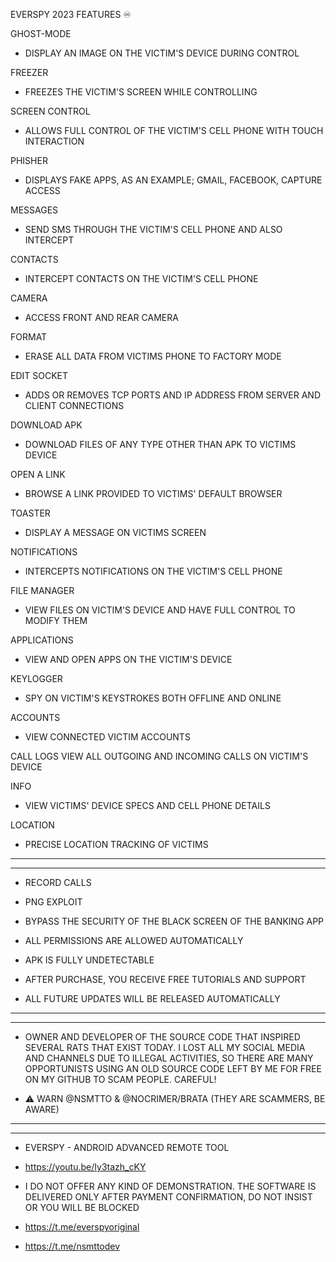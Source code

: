 EVERSPY 2023 FEATURES ♾️


GHOST-MODE
- DISPLAY AN IMAGE ON THE VICTIM'S DEVICE DURING CONTROL

FREEZER 
- FREEZES THE VICTIM'S SCREEN WHILE CONTROLLING

SCREEN CONTROL 
- ALLOWS FULL CONTROL OF THE VICTIM'S CELL PHONE WITH TOUCH INTERACTION

PHISHER 
- DISPLAYS FAKE APPS, AS AN EXAMPLE; GMAIL, FACEBOOK, CAPTURE ACCESS

MESSAGES 
- SEND SMS THROUGH THE VICTIM'S CELL PHONE AND ALSO INTERCEPT

CONTACTS 
- INTERCEPT CONTACTS ON THE VICTIM'S CELL PHONE

CAMERA 
- ACCESS FRONT AND REAR CAMERA

FORMAT 
- ERASE ALL DATA FROM VICTIMS PHONE TO FACTORY MODE

EDIT SOCKET 
- ADDS OR REMOVES TCP PORTS AND IP ADDRESS FROM SERVER AND CLIENT CONNECTIONS

DOWNLOAD APK 
- DOWNLOAD FILES OF ANY TYPE OTHER THAN APK TO VICTIMS DEVICE

OPEN A LINK 
- BROWSE A LINK PROVIDED TO VICTIMS' DEFAULT BROWSER

TOASTER 
- DISPLAY A MESSAGE ON VICTIMS SCREEN

NOTIFICATIONS 
- INTERCEPTS NOTIFICATIONS ON THE VICTIM'S CELL PHONE

FILE MANAGER 
- VIEW FILES ON VICTIM'S DEVICE AND HAVE FULL CONTROL TO MODIFY THEM

APPLICATIONS 
- VIEW AND OPEN APPS ON THE VICTIM'S DEVICE

KEYLOGGER 
- SPY ON VICTIM'S KEYSTROKES BOTH OFFLINE AND ONLINE

ACCOUNTS 
- VIEW CONNECTED VICTIM ACCOUNTS

CALL LOGS 
VIEW ALL OUTGOING AND INCOMING CALLS ON VICTIM'S DEVICE

INFO 
- VIEW VICTIMS' DEVICE SPECS AND CELL PHONE DETAILS

LOCATION 
- PRECISE LOCATION TRACKING OF VICTIMS

----------------------------------------------------------------------------------
----------------------------------------------------------------------------------

- RECORD CALLS

- PNG EXPLOIT

- BYPASS THE SECURITY OF THE BLACK SCREEN OF THE BANKING APP

- ALL PERMISSIONS ARE ALLOWED AUTOMATICALLY 

- APK IS FULLY UNDETECTABLE

- AFTER PURCHASE, YOU RECEIVE FREE TUTORIALS AND SUPPORT

- ALL FUTURE UPDATES WILL BE RELEASED AUTOMATICALLY 

----------------------------------------------------------------------------------
----------------------------------------------------------------------------------

- OWNER AND DEVELOPER OF THE SOURCE CODE THAT INSPIRED SEVERAL RATS THAT EXIST TODAY.
I LOST ALL MY SOCIAL MEDIA AND CHANNELS DUE TO ILLEGAL ACTIVITIES, 
SO THERE ARE MANY OPPORTUNISTS USING AN OLD SOURCE CODE LEFT BY ME FOR FREE ON MY GITHUB TO SCAM PEOPLE.
CAREFUL! 

- ⚠️ WARN @NSMTTO & @NOCRIMER/BRATA (THEY ARE SCAMMERS, BE AWARE)

----------------------------------------------------------------------------------
----------------------------------------------------------------------------------

- EVERSPY - ANDROID ADVANCED REMOTE TOOL
- https://youtu.be/Iy3tazh_cKY

- I DO NOT OFFER ANY KIND OF DEMONSTRATION.
THE SOFTWARE IS DELIVERED ONLY AFTER PAYMENT CONFIRMATION,
DO NOT INSIST OR YOU WILL BE BLOCKED

- https://t.me/everspyoriginal
- https://t.me/nsmttodev


